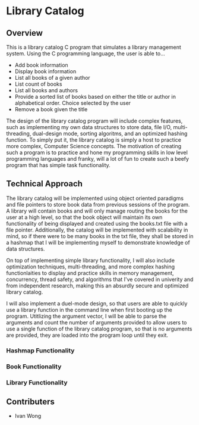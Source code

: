 # Library Catalog

## Overview

This is a library catalog C program that simulates a library management system. Using the C programming language, the user is able to...

* Add book information
* Display book information
* List all books of a given author
* List count of books
* List all books and authors
* Provide a sorted list of books based on either the title or author in alphabetical order. Choice selected by the user
* Remove a book given the title

The design of the library catalog program will include complex features, such as implementing my own data structures to store data, file I/O, multi-threading, dual-design mode, sorting algoritms, and an optimized hashing function. To simply put it, the library catalog is simply a host to practice more complex, Computer Science concepts. The motivation of creating such a program is to practice and hone my programming skills in low level programming languages and franky, will a lot of fun to create such a beefy program that has simple task functionality.

## Technical Approach

The library catalog will be implemented using object oriented paradigms and file pointers to store book data from previous sessions of the program. A library will contain books and will only manage routing the books for the user at a high level, so that the book object will maintain its own functionality of being displayed and created using the books.txt file with a file pointer. Additionally, the catalog will be implemented with scalability in mind, so if there were to be many books in the txt file, they shall be stored in a hashmap that I will be implementing myself to demonstrate knowledge of data structures.

On top of implementing simple library functionality, I will also include optimization techniques, multi-threading, and more complex hashing functionlaities to display and practice skills in memory management, concurrency, thread safety, and algorithms that I've covered in univerity and from independent research, making this an absurdly secure and optimized library catalog.

I will also implement a duel-mode design, so that users are able to quickly use a library function in the command line when first booting up the program. Utitlizing the argument vector, I will be able to parse the arguments and count the number of arguments provided to allow users to use a single function of the library catalog program, so that is no arguments are provided, they are loaded into the program loop until they exit.

### Hashmap Functionality

### Book Functionality

### Library Functionality

## Contributers

* Ivan Wong
